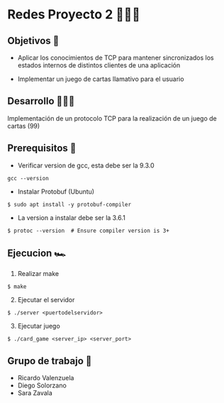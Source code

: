 # Redes Proyecto 2 👨🏽‍💻
## Objetivos 🎯
- Aplicar los conocimientos de TCP para mantener sincronizados los estados internos de distintos clientes de una aplicación

- Implementar un juego de cartas llamativo para el usuario

## Desarrollo 🧑🏽‍💻
Implementación de un protocolo TCP para la realización de un juego de cartas (99)


## Prerequisitos 📑
- Verificar version de gcc, esta debe ser la 9.3.0
```
gcc --version
```
- Instalar Protobuf (Ubuntu)
```
$ sudo apt install -y protobuf-compiler
```
- La version a instalar debe ser la 3.6.1
```
$ protoc --version  # Ensure compiler version is 3+
```

## Ejecucion 🏎️

1. Realizar make
```
$ make
```
2. Ejecutar el servidor
```
$ ./server <puertodelservidor>
```
3. Ejecutar juego 
```
$ ./card_game <server_ip> <server_port>
```

## Grupo de trabajo 📓
- Ricardo Valenzuela 
- Diego Solorzano
- Sara Zavala
